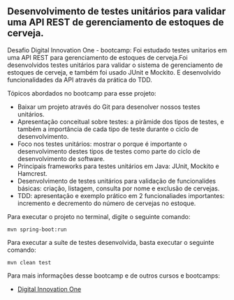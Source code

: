 <h2>Desenvolvimento de testes unitários para validar uma API REST de gerenciamento de estoques de cerveja.</h2>

Desafio Digital Innovation One - bootcamp:  Foi estudado testes unitarios em uma API REST para gerenciamento de estoques de cerveja.Foi desenvolvidos testes unitários para validar o sistema de gerenciamento de estoques de cerveja, e também foi usado JUnit e Mockito. E desenvolvido funcionalidades da API através da prática do TDD.


Tópicos abordados no bootcamp para esse projeto:

* Baixar um projeto através do Git para desenolver nossos testes unitários. 
* Apresentação conceitual sobre testes: a pirâmide dos tipos de testes, e também a importância de cada tipo de teste durante o ciclo de desenvolvimento.
* Foco nos testes unitários: mostrar o porque é importante o desenvolvimento destes tipos de testes como parte do ciclo de desenvolvimento de software.
* Principais frameworks para testes unitários em Java: JUnit, Mockito e Hamcrest. 
* Desenvolvimento de testes unitários para validação de funcionalides básicas: criação, listagem, consulta por nome e exclusão de cervejas.
* TDD: apresentação e exemplo prático em 2 funcionaliades importantes: incremento e decremento do número de cervejas no estoque.

Para executar o projeto no terminal, digite o seguinte comando:

```shell script
mvn spring-boot:run 
```

Para executar a suíte de testes desenvolvida, basta executar o seguinte comando:

```shell script
mvn clean test
```



Para mais informações desse bootcamp e de outros cursos e bootcamps:
* [Digital Innovation One](https://https://digitalinnovation.one/)
